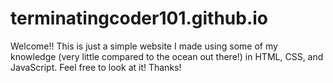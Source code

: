 # terminatingcoder101.github.io

Welcome!! This is just a simple website I made using some of my knowledge (very little compared to the ocean out there!) in HTML, CSS, and JavaScript. Feel free to look at it!
Thanks!
